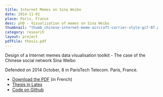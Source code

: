 ```yaml
---
title: Internet Memes on Sina Weibo
date: 2014-11-01
place: Paris, France
desc: phD - Visualization of memes on Sina Weibo
thumbnail: "thumb_chinese-internet-meme-aircraft-carrier-style-gif-07.gif"
category: research
layout: project
pdfFile: thesis.pdf
---
```



Design of a Internet memes data visualisation toolkit - The case of the Chinese social network Sina Weibo

Defended on 2014 October, 8 in ParisTech Telecom. Paris, France.

* [Download the PDF](./thesis.pdf) (in French)
* [Thesis in Latex](https://github.com/clemsos/thesis)
* [Code on Github](https://github.com/clemsos/mitras)
